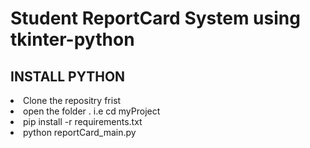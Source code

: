 # Student ReportCard System using tkinter-python
<h2>INSTALL PYTHON</h2>
<li>Clone the repositry frist</li>
<li>open the folder . i.e cd myProject</li>
<li>pip install -r requirements.txt</li>
<li>python reportCard_main.py </li>
